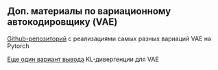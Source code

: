 ## Доп. материалы по вариационному автокодировщику (VAE)

[Github-репозиторий](https://github.com/AntixK/PyTorch-VAE) с реализациями самых разных вариаций VAE на Pytorch

[Еще один вариант вывода](https://stats.stackexchange.com/questions/318748/deriving-the-kl-divergence-loss-for-vaes) KL-дивергенции для VAE





